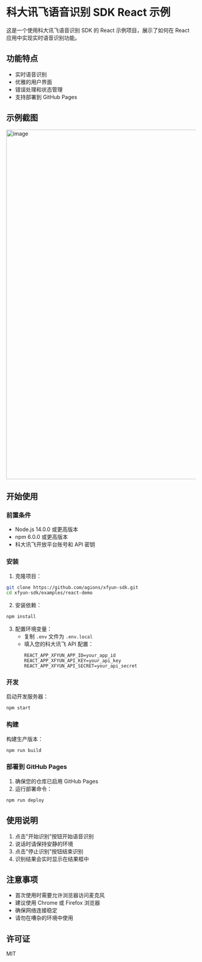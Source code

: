 # 科大讯飞语音识别 SDK React 示例

这是一个使用科大讯飞语音识别 SDK 的 React 示例项目，展示了如何在 React 应用中实现实时语音识别功能。

## 功能特点

- 实时语音识别
- 优雅的用户界面
- 错误处理和状态管理
- 支持部署到 GitHub Pages

## 示例截图
<img width="927" alt="image" src="https://github.com/user-attachments/assets/0d2f43c4-12d6-4fc1-a1da-a1581222d493" />


## 开始使用

### 前置条件

- Node.js 14.0.0 或更高版本
- npm 6.0.0 或更高版本
- 科大讯飞开放平台账号和 API 密钥

### 安装

1. 克隆项目：
```bash
git clone https://github.com/agions/xfyun-sdk.git
cd xfyun-sdk/examples/react-demo
```

2. 安装依赖：
```bash
npm install
```

3. 配置环境变量：
   - 复制 `.env` 文件为 `.env.local`
   - 填入您的科大讯飞 API 配置：
     ```
     REACT_APP_XFYUN_APP_ID=your_app_id
     REACT_APP_XFYUN_API_KEY=your_api_key
     REACT_APP_XFYUN_API_SECRET=your_api_secret
     ```

### 开发

启动开发服务器：
```bash
npm start
```

### 构建

构建生产版本：
```bash
npm run build
```

### 部署到 GitHub Pages

1. 确保您的仓库已启用 GitHub Pages
2. 运行部署命令：
```bash
npm run deploy
```

## 使用说明

1. 点击"开始识别"按钮开始语音识别
2. 说话时请保持安静的环境
3. 点击"停止识别"按钮结束识别
4. 识别结果会实时显示在结果框中

## 注意事项

- 首次使用时需要允许浏览器访问麦克风
- 建议使用 Chrome 或 Firefox 浏览器
- 确保网络连接稳定
- 请勿在嘈杂的环境中使用

## 许可证

MIT 

